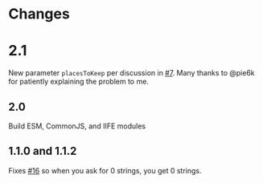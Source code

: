# Changes

# 2.1

New parameter `placesToKeep` per discussion in [#7](https://github.com/fasiha/mudderjs/issues/7#issuecomment-1132602577). Many thanks to @pie6k for patiently explaining the problem to me.

## 2.0

Build ESM, CommonJS, and IIFE modules

## 1.1.0 and 1.1.2

Fixes [#16](https://github.com/fasiha/mudderjs/issues/16) so when you ask for 0 strings, you get 0 strings.
